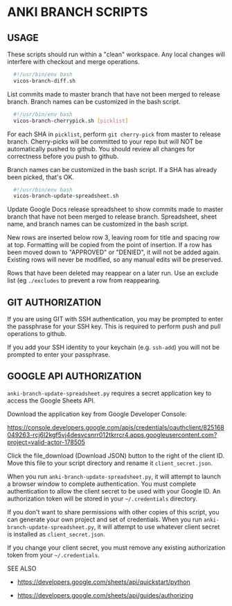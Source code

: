 
# ANKI BRANCH SCRIPTS

## USAGE

These scripts should run within a "clean" workspace. Any local changes will interfere with checkout and merge operations.

```bash
  #!/usr/bin/env bash
  vicos-branch-diff.sh
```

List commits made to master branch that have not been merged to release branch.
Branch names can be customized in the bash script.

```bash
  #!/usr/bin/env bash
  vicos-branch-cherrypick.sh [picklist]
```

For each SHA in `picklist`, perform `git cherry-pick` from master to release branch.
Cherry-picks will be committed to your repo but will NOT be automatically pushed to github.
You should review all changes for correctness before you push to github.

Branch names can be customized in the bash script.
If a SHA has already been picked, that's OK.

```bash
  #!/usr/bin/env bash
  vicos-branch-update-spreadsheet.sh
```

Update Google Docs release spreadsheet to show commits made to master branch that have not been merged
to release branch. Spreadsheet, sheet name, and branch names can be customized in the bash script.

New rows are inserted below row 3, leaving room for title and spacing row at top.
Formatting will be copied from the point of insertion.
If a row has been moved down to "APPROVED" or "DENIED", it will not be added again.
Existing rows will never be modified, so any manual edits will be preserved.

Rows that have been deleted may reappear on a later run.
Use an exclude list (eg `./excludes` to prevent a row from reappearing.

## GIT AUTHORIZATION

If you are using GIT with SSH authentication, you may be prompted to
enter the passphrase for your SSH key. This is required to perform
push and pull operations to github.

If you add your SSH identity to your keychain (e.g. `ssh-add`) you will
not be prompted to enter your passphrase.

## GOOGLE API AUTHORIZATION

`anki-branch-update-spreadsheet.py` requires a secret application key to access the Google Sheets API.

Download the application key from Google Developer Console:

<https://console.developers.google.com/apis/credentials/oauthclient/825168049263-rcj6l2kgf5vj4desvcsnrr012tkrrcr4.apps.googleusercontent.com?project=valid-actor-178505>

Click the file_download (Download JSON) button to the right of the client ID.
Move this file to your script directory and rename it `client_secret.json`.

When you run `anki-branch-update-spreadsheet.py`, it will attempt to launch a browser window to complete authentication.
You must complete authentication to allow the client secret to be used with your Google ID.
An authorization token will be stored in your `~/.credentials` directory.

If you don't want to share permissions with other copies of this script, you can generate your own project and
set of credentials. When you run `anki-branch-update-spreadsheet.py`, it will attempt to use whatever client secret
is installed as `client_secret.json`.

If you change your client secret, you must remove any existing authorization token from your `~/.credentials`.

SEE ALSO

* <https://developers.google.com/sheets/api/quickstart/python>

* <https://developers.google.com/sheets/api/guides/authorizing>
